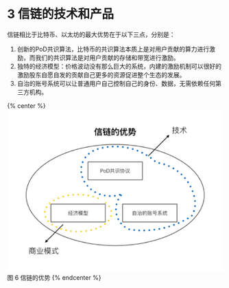 # 3	信链的技术和产品
信链相比于比特币、以太坊的最大优势在于以下三点，分别是：
1.	创新的PoD共识算法，比特币的共识算法本质上是对用户贡献的算力进行激励，而我们的共识算法是对用户贡献的存储和带宽进行激励。
2.	独特的经济模型：价格波动没有那么巨大的系统，内建的激励机制可以很好的激励股东自愿自发的贡献自己更多的资源促进整个生态的发展。
3.	自治的账号系统可以让普通用户自己控制自己的身份、数据，无需依赖任何第三方机构。

{% center %}
![图 6 信链的优势](./imgs/img6.png)
图 6 信链的优势
{% endcenter %}





